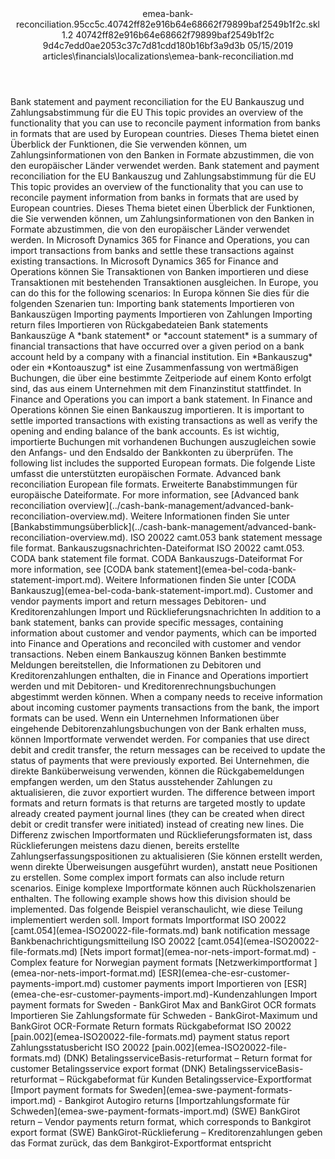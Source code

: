<?xml version="1.0" encoding="UTF-8"?>
<xliff xmlns:logoport="urn:logoport:xliffeditor:xliff-extras:1.0" xmlns:tilt="urn:logoport:xliffeditor:tilt-non-translatables:1.0" xmlns:xsi="http://www.w3.org/2001/XMLSchema-instance" xmlns="urn:oasis:names:tc:xliff:document:1.2" xmlns:xliffext="urn:microsoft:content:schema:xliffextensions" version="1.2" xsi:schemaLocation="urn:oasis:names:tc:xliff:document:1.2 xliff-core-1.2-transitional.xsd">
  <file datatype="xml" source-language="en-US" original="emea-bank-reconciliation.md" target-language="de-DE">
    <header>
      <tool tool-company="Microsoft" tool-version="1.0-7889195" tool-name="mdxliff" tool-id="mdxliff"/>
      <xliffext:skl_file_name>emea-bank-reconciliation.95cc5c.40742ff82e916b64e68662f79899baf2549b1f2c.skl</xliffext:skl_file_name>
      <xliffext:version>1.2</xliffext:version>
      <xliffext:ms.openlocfilehash>40742ff82e916b64e68662f79899baf2549b1f2c</xliffext:ms.openlocfilehash>
      <xliffext:ms.sourcegitcommit>9d4c7edd0ae2053c37c7d81cdd180b16bf3a9d3b</xliffext:ms.sourcegitcommit>
      <xliffext:ms.lasthandoff>05/15/2019</xliffext:ms.lasthandoff>
      <xliffext:ms.openlocfilepath>articles\financials\localizations\emea-bank-reconciliation.md</xliffext:ms.openlocfilepath>
    </header>
    <body>
      <group extype="content" id="content">
        <trans-unit xml:space="preserve" translate="yes" id="101" restype="x-metadata">
          <source>Bank statement and payment reconciliation for the EU</source>
        <target logoport:matchpercent="101" state="translated" state-qualifier="leveraged-tm">Bankauszug und Zahlungsabstimmung für die EU</target></trans-unit>
        <trans-unit xml:space="preserve" translate="yes" id="102" restype="x-metadata">
          <source>This topic provides an overview of the functionality that you can use to reconcile payment information from banks in formats that are used by European countries.</source>
        <target logoport:matchpercent="101" state="translated" state-qualifier="leveraged-tm">Dieses Thema bietet einen Überblick der Funktionen, die Sie verwenden können, um Zahlungsinformationen von den Banken in Formate abzustimmen, die von den europäischer Länder verwendet werden.</target></trans-unit>
        <trans-unit xml:space="preserve" translate="yes" id="103">
          <source>Bank statement and payment reconciliation for the EU</source>
        <target logoport:matchpercent="101" state="translated" state-qualifier="leveraged-tm">Bankauszug und Zahlungsabstimmung für die EU</target></trans-unit>
        <trans-unit xml:space="preserve" translate="yes" id="104">
          <source>This topic provides an overview of the functionality that you can use to reconcile payment information from banks in formats that are used by European countries.</source>
        <target logoport:matchpercent="101" state="translated" state-qualifier="leveraged-tm">Dieses Thema bietet einen Überblick der Funktionen, die Sie verwenden können, um Zahlungsinformationen von den Banken in Formate abzustimmen, die von den europäischer Länder verwendet werden.</target></trans-unit>
        <trans-unit xml:space="preserve" translate="yes" id="105">
          <source>In Microsoft Dynamics 365 for Finance and Operations, you can import transactions from banks and settle these transactions against existing transactions.</source>
        <target logoport:matchpercent="101" state="translated" state-qualifier="leveraged-tm">In Microsoft Dynamics 365 for Finance and Operations können Sie Transaktionen von Banken importieren und diese Transaktionen mit bestehenden Transaktionen ausgleichen.</target></trans-unit>
        <trans-unit xml:space="preserve" translate="yes" id="106">
          <source>In Europe, you can do this for the following scenarios:</source>
        <target logoport:matchpercent="101" state="translated" state-qualifier="leveraged-tm">In Europa können Sie dies für die folgenden Szenarien tun:</target></trans-unit>
        <trans-unit xml:space="preserve" translate="yes" id="107">
          <source>Importing bank statements</source>
        <target logoport:matchpercent="101" state="translated" state-qualifier="leveraged-tm">Importieren von Bankauszügen</target></trans-unit>
        <trans-unit xml:space="preserve" translate="yes" id="108">
          <source>Importing payments</source>
        <target logoport:matchpercent="101" state="translated" state-qualifier="leveraged-tm">Importieren von Zahlungen</target></trans-unit>
        <trans-unit xml:space="preserve" translate="yes" id="109">
          <source>Importing return files</source>
        <target logoport:matchpercent="101" state="translated" state-qualifier="leveraged-tm">Importieren von Rückgabedateien</target></trans-unit>
        <trans-unit xml:space="preserve" translate="yes" id="110">
          <source>Bank statements</source>
        <target logoport:matchpercent="101" state="translated" state-qualifier="leveraged-tm">Bankauszüge</target></trans-unit>
        <trans-unit xml:space="preserve" translate="yes" id="111">
          <source>A <bpt id="p1">*</bpt>bank statement<ept id="p1">*</ept> or <bpt id="p2">*</bpt>account statement<ept id="p2">*</ept> is a summary of financial transactions that have occurred over a given period on a bank account held by a company with a financial institution.</source>
        <target logoport:matchpercent="101" state="translated" state-qualifier="leveraged-tm">Ein <bpt id="p1">*</bpt>Bankauszug<ept id="p1">*</ept> oder ein <bpt id="p2">*</bpt>Kontoauszug<ept id="p2">*</ept> ist eine Zusammenfassung von wertmäßigen Buchungen, die über eine bestimmte Zeitperiode auf einem Konto erfolgt sind, das aus einem Unternehmen mit dem Finanzinstitut stattfindet.</target></trans-unit>
        <trans-unit xml:space="preserve" translate="yes" id="112">
          <source>In Finance and Operations you can import a bank statement.</source>
        <target logoport:matchpercent="101" state="translated" state-qualifier="leveraged-tm">In Finance and Operations können Sie einen Bankauszug importieren.</target></trans-unit>
        <trans-unit xml:space="preserve" translate="yes" id="113">
          <source>It is important to settle imported transactions with existing transactions as well as verify the opening and ending balance of the bank accounts.</source>
        <target logoport:matchpercent="101" state="translated" state-qualifier="leveraged-tm">Es ist wichtig, importierte Buchungen mit vorhandenen Buchungen auszugleichen sowie den Anfangs- und den Endsaldo der Bankkonten zu überprüfen.</target></trans-unit>
        <trans-unit xml:space="preserve" translate="yes" id="114">
          <source>The following list includes the supported European formats.</source>
        <target logoport:matchpercent="101" state="translated" state-qualifier="leveraged-tm">Die folgende Liste umfasst die unterstützten europäischen Formate.</target></trans-unit>
        <trans-unit xml:space="preserve" translate="yes" id="115">
          <source>Advanced bank reconciliation European file formats.</source>
        <target logoport:matchpercent="101" state="translated" state-qualifier="leveraged-tm">Erweiterte Banabstimmungen für europäische Dateiformate.</target></trans-unit>
        <trans-unit xml:space="preserve" translate="yes" id="116">
          <source>For more information, see <bpt id="p1">[</bpt>Advanced bank reconciliation overview<ept id="p1">](../cash-bank-management/advanced-bank-reconciliation-overview.md)</ept>.</source>
        <target logoport:matchpercent="101" state="translated" state-qualifier="leveraged-tm">Weitere Informationen finden Sie unter <bpt id="p1">[</bpt>Bankabstimmungsüberblick<ept id="p1">](../cash-bank-management/advanced-bank-reconciliation-overview.md)</ept>.</target></trans-unit>
        <trans-unit xml:space="preserve" translate="yes" id="117">
          <source>ISO 20022 camt.053 bank statement message file format.</source>
        <target logoport:matchpercent="101" state="translated" state-qualifier="leveraged-tm">Bankauszugsnachrichten-Dateiformat ISO 20022 camt.053.</target></trans-unit>
        <trans-unit xml:space="preserve" translate="yes" id="118">
          <source>CODA bank statement file format.</source>
        <target logoport:matchpercent="101" state="translated" state-qualifier="leveraged-tm">CODA Bankauszugs-Dateiformat</target></trans-unit>
        <trans-unit xml:space="preserve" translate="yes" id="119">
          <source>For more information, see <bpt id="p1">[</bpt>CODA bank statement<ept id="p1">](emea-bel-coda-bank-statement-import.md)</ept>.</source>
        <target logoport:matchpercent="101" state="translated" state-qualifier="leveraged-tm">Weitere Informationen finden Sie unter <bpt id="p1">[</bpt>CODA Bankauszug<ept id="p1">](emea-bel-coda-bank-statement-import.md)</ept>.</target></trans-unit>
        <trans-unit xml:space="preserve" translate="yes" id="120">
          <source>Customer and vendor payments import and return messages</source>
        <target logoport:matchpercent="101" state="translated" state-qualifier="leveraged-tm">Debitoren- und Kreditorenzahlungen Import und Rücklieferungsnachrichten</target></trans-unit>
        <trans-unit xml:space="preserve" translate="yes" id="121">
          <source>In addition to a bank statement, banks can provide specific messages, containing information about customer and vendor payments, which can be imported into Finance and Operations and reconciled with customer and vendor transactions.</source>
        <target logoport:matchpercent="101" state="translated" state-qualifier="leveraged-tm">Neben einem Bankauszug können Banken bestimmte Meldungen bereitstellen, die Informationen zu Debitoren und Kreditorenzahlungen enthalten, die in Finance and Operations importiert werden und mit Debitoren- und Kreditorenrechnungsbuchungen abgestimmt werden können.</target></trans-unit>
        <trans-unit xml:space="preserve" translate="yes" id="122">
          <source>When a company needs to receive information about incoming customer payments transactions from the bank, the import formats can be used.</source>
        <target logoport:matchpercent="101" state="translated" state-qualifier="leveraged-tm">Wenn ein Unternehmen Informationen über eingehende Debitorenzahlungsbuchungen von der Bank erhalten muss, können Importformate verwendet werden.</target></trans-unit>
        <trans-unit xml:space="preserve" translate="yes" id="123">
          <source>For companies that use direct debit and credit transfer, the return messages can be received to update the status of payments that were previously exported.</source>
        <target logoport:matchpercent="101" state="translated" state-qualifier="leveraged-tm">Bei Unternehmen, die direkte Banküberweisung verwenden, können die Rückgabemeldungen empfangen werden, um den Status ausstehender Zahlungen zu aktualisieren, die zuvor exportiert wurden.</target></trans-unit>
        <trans-unit xml:space="preserve" translate="yes" id="124">
          <source>The difference between import formats and return formats is that returns are targeted mostly to update already created payment journal lines (they can be created when direct debit or credit transfer were initiated) instead of creating new lines.</source>
        <target logoport:matchpercent="101" state="translated" state-qualifier="leveraged-tm">Die Differenz zwischen Importformaten und Rücklieferungsformaten ist, dass Rücklieferungen meistens dazu dienen, bereits erstellte Zahlungserfassungspositionen zu aktualisieren (Sie können erstellt werden, wenn direkte Überweisungen ausgeführt wurden), anstatt neue Positionen zu erstellen.</target></trans-unit>
        <trans-unit xml:space="preserve" translate="yes" id="125">
          <source>Some complex import formats can also include return scenarios.</source>
        <target logoport:matchpercent="101" state="translated" state-qualifier="leveraged-tm">Einige komplexe Importformate können auch Rückholszenarien enthalten.</target></trans-unit>
        <trans-unit xml:space="preserve" translate="yes" id="126">
          <source>The following example shows how this division should be implemented.</source>
        <target logoport:matchpercent="101" state="translated" state-qualifier="leveraged-tm">Das folgende Beispiel veranschaulicht, wie diese Teilung implementiert werden soll.</target></trans-unit>
        <trans-unit xml:space="preserve" translate="yes" id="127">
          <source>Import formats</source>
        <target logoport:matchpercent="101" state="translated" state-qualifier="leveraged-tm">Importformat</target></trans-unit>
        <trans-unit xml:space="preserve" translate="yes" id="128">
          <source>ISO 20022 <bpt id="p1">[</bpt>camt.054<ept id="p1">](emea-ISO20022-file-formats.md)</ept> bank notification message</source>
        <target logoport:matchpercent="101" state="translated" state-qualifier="leveraged-tm">Bankbenachrichtigungsmitteilung ISO 20022 <bpt id="p1">[</bpt>camt.054<ept id="p1">](emea-ISO20022-file-formats.md)</ept></target></trans-unit>
        <trans-unit xml:space="preserve" translate="yes" id="129">
          <source><bpt id="p1">[</bpt>Nets import format<ept id="p1">](emea-nor-nets-import-format.md)</ept> - Complex feature for Norwegian payment formats</source>
        <target logoport:matchpercent="101" state="translated" state-qualifier="leveraged-tm"><bpt id="p1">[</bpt>Netzwerkimportformat <ept id="p1">](emea-nor-nets-import-format.md)</ept></target></trans-unit>
        <trans-unit xml:space="preserve" translate="yes" id="130">
          <source><bpt id="p1">[</bpt>ESR<ept id="p1">](emea-che-esr-customer-payments-import.md)</ept> customer payments import</source>
        <target logoport:matchpercent="101" state="translated" state-qualifier="leveraged-tm">Importieren von <bpt id="p1">[</bpt>ESR<ept id="p1">](emea-che-esr-customer-payments-import.md)</ept>-Kundenzahlungen</target></trans-unit>
        <trans-unit xml:space="preserve" translate="yes" id="131">
          <source>Import payment formats for Sweden - BankGirot Max and BankGirot OCR formats</source>
        <target logoport:matchpercent="101" state="translated" state-qualifier="leveraged-tm">Importieren Sie Zahlungsformate für Schweden - BankGirot-Maximum und BankGirot OCR-Formate</target></trans-unit>
        <trans-unit xml:space="preserve" translate="yes" id="132">
          <source>Return formats</source>
        <target logoport:matchpercent="101" state="translated" state-qualifier="leveraged-tm">Rückgabeformat</target></trans-unit>
        <trans-unit xml:space="preserve" translate="yes" id="133">
          <source>ISO 20022 <bpt id="p1">[</bpt>pain.002<ept id="p1">](emea-ISO20022-file-formats.md)</ept> payment status report</source>
        <target logoport:matchpercent="101" state="translated" state-qualifier="leveraged-tm">Zahlungsstatusbericht ISO 20022 <bpt id="p1">[</bpt>pain.002<ept id="p1">](emea-ISO20022-file-formats.md)</ept></target></trans-unit>
        <trans-unit xml:space="preserve" translate="yes" id="134">
          <source>(DNK) BetalingsserviceBasis-returformat – Return format for customer Betalingsservice export format</source>
        <target logoport:matchpercent="101" state="translated" state-qualifier="leveraged-tm">(DNK) BetalingsserviceBasis-returformat – Rückgabeformat für Kunden Betalingsservice-Exportformat</target></trans-unit>
        <trans-unit xml:space="preserve" translate="yes" id="135">
          <source><bpt id="p1">[</bpt>Import payment formats for Sweden<ept id="p1">](emea-swe-payment-formats-import.md)</ept> - Bankgirot Autogiro returns</source>
        <target logoport:matchpercent="101" state="translated" state-qualifier="leveraged-tm"><bpt id="p1">[</bpt>Importzahlungsformate für Schweden<ept id="p1">](emea-swe-payment-formats-import.md)</ept></target></trans-unit>
        <trans-unit xml:space="preserve" translate="yes" id="136">
          <source>(SWE) BankGirot return – Vendor payments return format, which corresponds to Bankgirot export format</source>
        <target logoport:matchpercent="101" state="translated" state-qualifier="leveraged-tm">(SWE) BankGirot-Rücklieferung – Kreditorenzahlungen geben das Format zurück, das dem Bankgirot-Exportformat entspricht</target></trans-unit>
      </group>
    </body>
  </file>
</xliff>